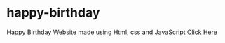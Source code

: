 # happy-birthday
Happy Birthday Website made using Html, css and JavaScript
<a href="https://hamidnibos123/hulangtahun.github.io/?name=ayaaa" target="blank">Click Here</a>
